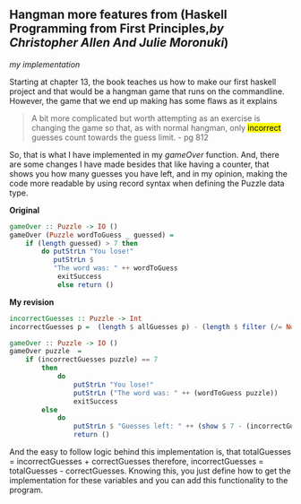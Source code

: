 ## Hangman more features from (Haskell Programming from First Principles,*by Christopher Allen And Julie Moronuki*) 
*my implementation*

Starting at chapter 13, the book teaches us how to make our
first haskell project and that would be a hangman game that runs
on the commandline. 
However, the game that we end up making has some flaws as it explains

> A bit more complicated but worth attempting as an exercise is changing
> the game so that, as with normal hangman, only <mark>incorrect</mark>
> guesses count towards the guess limit. - pg 812

So, that is what I have implemented in my *gameOver* function.
And, there are some changes I have made besides that like having a counter,
that shows you how many guesses you have left, and in my opinion,
making the code more readable by using record syntax when defining the
Puzzle data type.
 
**Original** 
```haskell
gameOver :: Puzzle -> IO ()
gameOver (Puzzle wordToGuess _ guessed) =
    if (length guessed) > 7 then
        do putStrLn "You lose!"
           putStrLn $
           "The word was: " ++ wordToGuess
            exitSuccess
            else return ()
```


**My revision**
```haskell 
incorrectGuesses :: Puzzle -> Int
incorrectGuesses p =  (length $ allGuesses p) - (length $ filter (/= Nothing) (nub $ correctGuesses p))

gameOver :: Puzzle -> IO () 
gameOver puzzle  = 
    if (incorrectGuesses puzzle) == 7 
        then
            do 
                putStrLn "You lose!" 
                putStrLn ("The word was: " ++ (wordToGuess puzzle))
                exitSuccess
        else 
            do
                putStrLn $ "Guesses left: " ++ (show $ 7 - (incorrectGuesses puzzle))
                return () 
```

And the easy to follow logic behind this implementation is, that
totalGuesses = incorrectGuesses + correctGuesses 
therefore, 
incorrectGuesses = totalGuesses - correctGuesses. 
Knowing this, you just define how to get the implementation for these variables and you can add this functionality to the program. 
